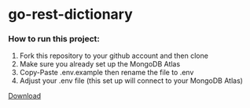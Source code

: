 # go-rest-dictionary

### How to run this project:
1. Fork this repository to your github account and then clone
2. Make sure you already set up the MongoDB Atlas
3. Copy-Paste .env.example then rename the file to .env
4. Adjust your .env file (this set up will connect to your MongoDB Atlas) 

[Download](https://raw.githubusercontent.com/m-hari16/etoko/main/auth-service/.env.example?token=GHSAT0AAAAAAB3YFRDNTUMDFHI6QXKTQCTEY7NT7QA)
